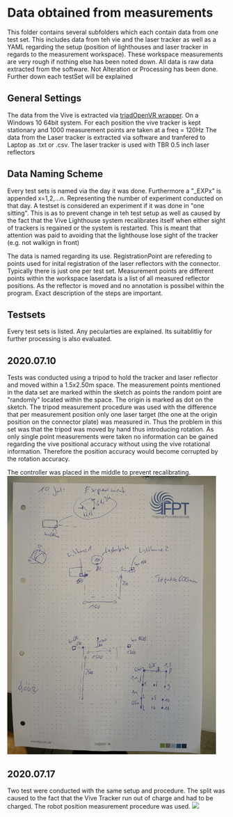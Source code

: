 # Data obtained from measurements

This folder contains several subfolders which each contain data from one test set. This includes data from teh vie and the laser tracker as well as a YAML regarding the setup (position of lighthouses and laser tracker in regards to the measurement workspace). These workspace measurements are very rough if nothing else has been noted down. All data is raw data extracted from the software. Not Alteration or Processing has been done. Further down each testSet will be explained

## General Settings
The data from the Vive is extracted via [triadOpenVR wrapper](https://github.com/TriadSemi/triad_openvr). On a Windows 10 64bit system. For each position the vive tracker is kept stationary and 1000 measurement points are taken at a freq = 120Hz
The data from the Laser tracker is extracted via software and tranfered to Laptop as .txt or .csv.
The laser tracker is used with TBR 0.5 inch laser reflectors

## Data Naming Scheme

Every test sets is named via the day it was done. Furthermore a "_EXPx" is appended x=1,2,...n. Representing the number of experiment conducted on that day. A testset is considered an experiment if it was done in "one sitting". This is as to prevent change in teh test setup as well as caused by the fact that the Vive Lighthouse system recalibrates itself when either sight of trackers is regained or the system is restarted. This is meant that attention was paid to avoiding that the lighthouse lose sight of the tracker (e.g. not walkign in front)

The data is named regarding its use. RegistrationPoint are refereding to points used for inital registration of the laser reflectors with the connector. Typically there is just one per test set. 
Measurement points are different points within the workspace
laserdata is a list of all measured reflector positions. As the reflector is moved and no annotation is possibel within the program. Exact description of the steps are important.

## Testsets

Every test sets is listed. Any pecularties are explained. Its suitablitliy for further processing is also evaluated.

## 2020.07.10

Tests was conducted using a tripod to hold the tracker and laser reflector and moved within a 1.5x2.50m space. The measurement points mentioned in the data set are marked within the sketch as points the random point are "randomly" located within the space. The origin is marked as dot on the sketch. The tripod measurement procedure was used with the difference that per measurement position only one laser target (the one at the origin position on the connector plate) was measured in. 
Thus the problem in this set was that the tripod was moved by hand thus introducing rotation. As only single point measurements were taken no information can be gained regarding the vive positional accuracy without using the vive rotational information. Therefore the position accuracy would become corrupted by the rotation accuracy.

The controller was placed in the middle to prevent recalibrating.
<img src="./experimentSketches/20200710.jpg" width="480">

## 2020.07.17
Two test were conducted with the same setup and procedure. The split was caused to the fact that the Vive Tracker run out of charge and had to be charged. The robot position measurement procedure was used.
<img src="./experimentSketches/20200717.jpg" width="480">
